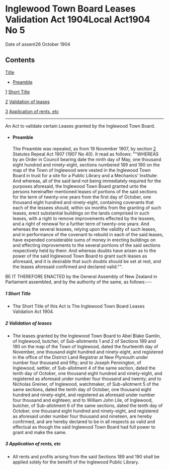 # Inglewood Town Board Leases Validation Act 1904Local Act1904 No 5

Date of assent26 October 1904

## Contents

[Title][0]
    
*   [Preamble][1]

[1][2] [Short Title][2]

[2][3] [Validation of leases][3]

[3][4] [Application of rents, etc][4]

---

An Act to validate certain Leases granted by the Inglewood Town Board.
    
*   #### Preamble
    
    The Preamble was repealed, as from 19 November 1907, by section [2][5] Statutes Repeal Act 1907 (1907 No 40). It read as follows: ""WHEREAS by an Order in Council bearing date the ninth day of May, one thousand eight hundred and ninety-eight, sections numbered 189 and 190 on the map of the Town of Inglewood were vested in the Inglewood Town Board in trust for a site for a Public Library and a Mechanics' Institute: And whereas, all of the said land not being immediately required for the purposes aforesaid, the Inglewood Town Board granted unto the persons hereinafter mentioned leases of portions of the said sections for the term of twenty-one years from the first day of October, one thousand eight hundred and ninety-eight, containing covenants that each of the lessees should, within six months from the granting of such leases, erect substantial buildings on the lands comprised in such leases, with a right to remove improvements effected by the lessees, and a right of renewal for a further term of twenty-one years: And whereas the several lessees, relying upon the validity of such leases, and in performance of the covenant to rebuild in each of the said leases, have expended considerable sums of money in erecting buildings on and effecting improvements to the several portions of the said sections respectively held by them: And whereas doubts have arisen as to the power of the said Inglewood Town Board to grant such leases as aforesaid, and it is desirable that such doubts should be set at rest, and the leases aforesaid confirmed and declared valid:"".

BE IT THEREFORE ENACTED by the General Assembly of New Zealand in Parliament assembled, and by the authority of the same, as follows:---

##### 1 Short Title
    
*   The Short Title of this Act is The Inglewood Town Board Leases Validation Act 1904\.

##### 2 Validation of leases
    
*   The leases granted by the Inglewood Town Board to Abel Blake Gamlin, of Inglewood, butcher, of Sub-allotments 1 and 2 of Sections 189 and 190 on the map of the Town of Inglewood, dated the fourteenth day of November, one thousand eight hundred and ninety-eight, and registered in the office of the District Land Registrar at New Plymouth under number four thousand and fifty; and to Joseph Pennington, of Inglewood, settler, of Sub-allotment 4 of the same section, dated the tenth day of October, one thousand eight hundred and ninety-eight, and registered as aforesaid under number four thousand and twenty; and to Nicholas Greiner, of Inglewood, watchmaker, of Sub-allotment 5 of the same sections, dated the tenth day of October, one thousand eight hundred and ninety-eight, and registered as aforesaid under number four thousand and eighteen; and to William John Lile, of Inglewood, butcher, of Sub-allotment 6 of the same sections, dated the tenth day of October, one thousand eight hundred and ninety-eight, and registered as aforesaid under number four thousand and nineteen, are hereby confirmed, and are hereby declared to be in all respects as valid and effectual as though the said Inglewood Town Board had full power to grant and make the same.

##### 3 Application of rents, etc
    
*   All rents and profits arising from the said Sections 189 and 190 shall be applied solely for the benefit of the Inglewood Public Library.



[0]: http://www.legislation.govt.nz/act/local/1904/0005/latest/whole.html#DLM28664
[1]: http://www.legislation.govt.nz/act/local/1904/0005/latest/whole.html#DLM28665
[2]: http://www.legislation.govt.nz/act/local/1904/0005/latest/whole.html#DLM28669
[3]: http://www.legislation.govt.nz/act/local/1904/0005/latest/whole.html#DLM28670
[4]: http://www.legislation.govt.nz/act/local/1904/0005/latest/whole.html#DLM28671
[5]: http://www.legislation.govt.nz/act/local/1904/0005/latest/link.aspx?id=DLM136296